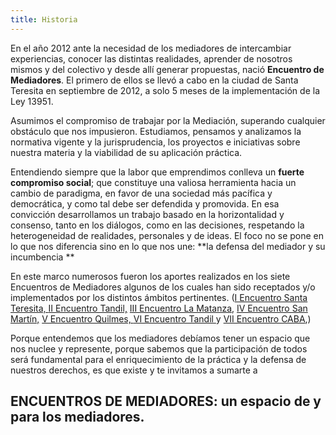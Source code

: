 ```yaml
---
title: Historia
---
```

En el año 2012 ante la necesidad de los mediadores de intercambiar experiencias, conocer las distintas realidades, aprender de nosotros mismos y  del colectivo y desde allí generar propuestas, nació **Encuentro de Mediadores**. El primero de ellos se llevó a cabo en la ciudad de Santa Teresita en septiembre de 2012, a solo 5 meses de la implementación de la Ley 13951.



Asumimos el compromiso de trabajar por la Mediación, superando cualquier obstáculo que nos impusieron. Estudiamos, pensamos y analizamos la normativa vigente y la jurisprudencia, los proyectos e iniciativas sobre nuestra materia y la viabilidad de su aplicación práctica. 

Entendiendo siempre que la labor que emprendimos conlleva un **fuerte compromiso social**; que constituye una valiosa herramienta hacia un cambio de paradigma, en favor de una sociedad más pacífica y democrática, y como tal debe ser defendida y promovida. En esa convicción desarrollamos un trabajo basado en la horizontalidad y consenso, tanto en los diálogos, como en las decisiones, respetando la heterogeneidad de realidades, personales y de ideas. El foco no se pone en lo que nos diferencia sino en lo que nos une: **la defensa del mediador y su incumbencia**

En este marco numerosos fueron los aportes realizados en los siete Encuentros de Mediadores  algunos de los cuales han sido receptados y/o implementados por  los distintos ámbitos pertinentes. ([I Encuentro Santa Teresita, ](/primero/)[II Encuentro Tandil,](/segundo/) [III Encuentro La Matanza,](/tercero/) [IV Encuentro San Martín,](/cuarto/) [V Encuentro Quilmes, ](/quinto/)[VI Encuentro Tandil ](/sexto/)y [VII Encuentro CABA](/septimo/),)

Porque entendemos que los mediadores debíamos tener un espacio que nos nuclee y represente, porque sabemos que la participación de todos será fundamental para el enriquecimiento de la práctica y la defensa de nuestros derechos, es que existe y te invitamos a sumarte a 

## ENCUENTROS DE MEDIADORES:  un espacio de y para los mediadores.
